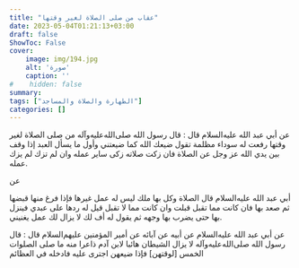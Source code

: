 ```yaml
---
title: "عقاب من صلى الصلاة لغير وقتها"
date: 2023-05-04T01:21:13+03:00
draft: false
ShowToc: False
cover:
    image: img/194.jpg
    alt: 'صورة'
    caption: ''
#    hidden: false
summary: 
tags: ["الطهارة والصلاة والمساجد"]
categories: []
---
```

عن أبي عبد الله عليه‌السلام قال : قال
رسول الله صلى‌الله‌عليه‌وآله من صلى الصلاة لغير وقتها رفعت له سوداء مظلمة تقول
ضيعك الله كما ضيعتني وأول ما يسأل العبد إذا وقف بين يدي الله عز
وجل عن الصلاة فان زكت صلاته زكى ساير عمله وان لم تزك لم يزك
عمله.

عن
 
أبي عبد الله عليه‌السلام قال الصلاة وكل بها ملك ليس له عمل غيرها فإذا فرغ
منها قبضها ثم صعد بها فان كانت مما تقبل قبلت وان كانت مما لا تقبل
قيل له ردها على عبدي فينزل بها حتى يضرب بها وجهه ثم يقول له أف
لك لا يزال لك عمل يغنيني.

عن أبي عبد الله
عليه‌السلام عن أبيه عن آبائه عن أمير المؤمنين عليهم‌السلام قال : قال رسول الله صلى‌الله‌عليه‌وآله لا يزال الشيطان هائبا لابن آدم ذاعرا منه ما صلى الصلوات الخمس [لوقتهن] فإذا ضيعهن اجترى عليه فادخله في العظائم

